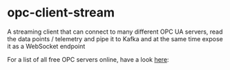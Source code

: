 # opc-client-stream

A streaming client that can connect to many different OPC UA servers, read the data points / telemetry and pipe 
it to Kafka and at the same time expose it as a WebSocket endpoint

For a list of all free OPC servers online, have a look [here](https://github.com/node-opcua/node-opcua/wiki/publicly-available-OPC-UA-Servers-and-Clients): 
